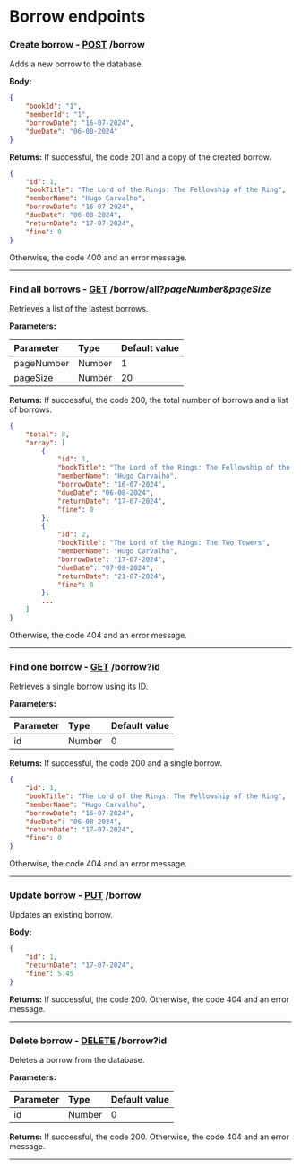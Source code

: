 # Borrow endpoints

### Create borrow - [POST]() /borrow

Adds a new borrow to the database.

**Body:**

```json
{
    "bookId": "1",
    "memberId": "1",
    "borrowDate": "16-07-2024",
    "dueDate": "06-08-2024"
}
```

**Returns:** If successful, the code 201 and a copy of the created borrow.

```json
{
    "id": 1,
    "bookTitle": "The Lord of the Rings: The Fellowship of the Ring",
    "memberName": "Hugo Carvalho",
    "borrowDate": "16-07-2024",
    "dueDate": "06-08-2024",
    "returnDate": "17-07-2024",
    "fine": 0
}
```

Otherwise, the code 400 and an error message.

---

### Find all borrows - [GET]() /borrow/all?*pageNumber*&*pageSize*

Retrieves a list of the lastest borrows.

**Parameters:**

| Parameter  | Type   | Default value |
|:-----------|:-------|:--------------|
| pageNumber | Number | 1             |
| pageSize   | Number | 20            |

**Returns:** If successful, the code 200, the total number of borrows and a list of borrows.

```json
{
    "total": 8,
    "array": [
        {
            "id": 1,
            "bookTitle": "The Lord of the Rings: The Fellowship of the Ring",
            "memberName": "Hugo Carvalho",
            "borrowDate": "16-07-2024",
            "dueDate": "06-08-2024",
            "returnDate": "17-07-2024",
            "fine": 0
        },
        {
            "id": 2,
            "bookTitle": "The Lord of the Rings: The Two Towers",
            "memberName": "Hugo Carvalho",
            "borrowDate": "17-07-2024",
            "dueDate": "07-08-2024",
            "returnDate": "21-07-2024",
            "fine": 0
        },
        ...
    ]
}
```

Otherwise, the code 404 and an error message.

---

### Find one borrow - [GET]() /borrow?id

Retrieves a single borrow using its ID.

**Parameters:**

| Parameter  | Type   | Default value |
|:-----------|:-------|:--------------|
| id         | Number | 0             |

**Returns:** If successful, the code 200 and a single borrow.

```json
{
    "id": 1,
    "bookTitle": "The Lord of the Rings: The Fellowship of the Ring",
    "memberName": "Hugo Carvalho",
    "borrowDate": "16-07-2024",
    "dueDate": "06-08-2024",
    "returnDate": "17-07-2024",
    "fine": 0
}
```

Otherwise, the code 404 and an error message.

---

### Update borrow - [PUT]() /borrow

Updates an existing borrow.

**Body:**

```json
{
    "id": 1,
    "returnDate": "17-07-2024",
    "fine": 5.45
}
```

**Returns:** If successful, the code 200. Otherwise, the code 404 and an error message.

---

### Delete borrow - [DELETE]() /borrow?id

Deletes a borrow from the database.

**Parameters:**

| Parameter  | Type   | Default value |
|:-----------|:-------|:--------------|
| id         | Number | 0             |

**Returns:** If successful, the code 200. Otherwise, the code 404 and an error message.

---